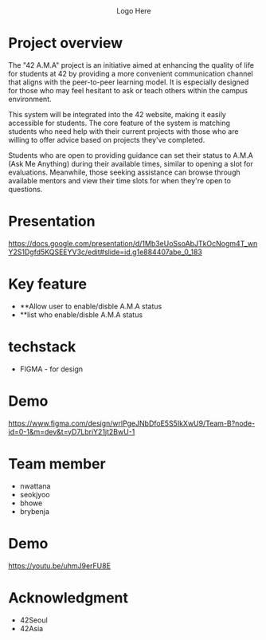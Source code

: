 
<center>
Logo Here
</center>

# Project overview
The "42 A.M.A" project is an initiative aimed at enhancing the quality of life for students at 42 by providing a more convenient communication channel that aligns with the peer-to-peer learning model. It is especially designed for those who may feel hesitant to ask or teach others within the campus environment.

This system will be integrated into the 42 website, making it easily accessible for students. The core feature of the system is matching students who need help with their current projects with those who are willing to offer advice based on projects they've completed.

Students who are open to providing guidance can set their status to A.M.A (Ask Me Anything) during their available times, similar to opening a slot for evaluations. Meanwhile, those seeking assistance can browse through available mentors and view their time slots for when they're open to questions.

# Presentation
https://docs.google.com/presentation/d/1Mb3eUoSsoAbJTkOcNogm4T_wnY2S1Dgfd5KQSEEYV3c/edit#slide=id.g1e884407abe_0_183

# Key feature
- **Allow user to enable/disble A.M.A status
- **list who enable/disble A.M.A status

# techstack
- FIGMA - for design

# Demo
https://www.figma.com/design/wrlPgeJNbDfoE5S5IkXwU9/Team-B?node-id=0-1&m=dev&t=yD7LbriY21jt2BwU-1

# Team member
- nwattana
- seokjyoo
- bhowe
- brybenja

# Demo 
https://youtu.be/uhmJ9erFU8E

# Acknowledgment
- 42Seoul
- 42Asia